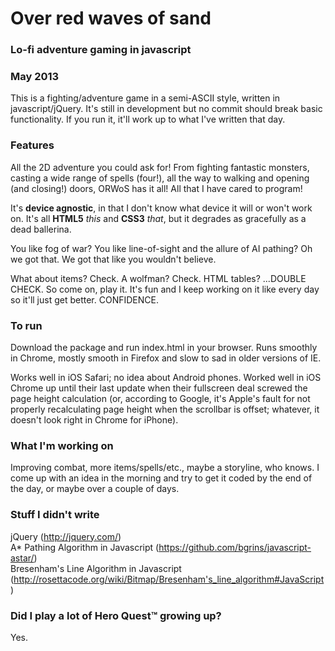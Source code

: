 <h1>Over red waves of sand</h1>

<h3>Lo-fi adventure gaming in javascript</h3>

<h3>May 2013</h3>
<p>This is a fighting/adventure game in a semi-ASCII style, written in javascript/jQuery. It's
still in development but no commit should break basic functionality. If you run it, it'll work
up to what I've written that day.</p>

<h3>Features</h3>
<p>All the 2D adventure you could ask for! From fighting fantastic monsters, casting a wide range
of spells (four!), all the way to walking and opening (and closing!) doors, ORWoS has it all! All
that I have cared to program!</p>

<p>It's <b>device agnostic</b>, in that I don't know what device it will or won't work on. It's all
<b>HTML5</b> <i>this</i> and <b>CSS3</b> <i>that</i>, but it degrades as gracefully as a dead ballerina.</p>

<p>You like fog of war? You like line-of-sight and the allure of AI pathing? Oh we got that. We
got that like you wouldn't believe.</p>

<p>What about items? Check. A wolfman? Check. HTML tables? ...DOUBLE CHECK. So come on, play it. It's
fun and I keep working on it like every day so it'll just get better. CONFIDENCE.</p>

<h3>To run</h3>
<p>Download the package and run index.html in your browser. Runs smoothly in Chrome, mostly smooth
in Firefox and slow to sad in older versions of IE.</p>

<p>Works well in iOS Safari; no idea about Android phones. Worked well in iOS Chrome up until their
last update when their fullscreen deal screwed the page height calculation (or, according to Google,
it's Apple's fault for not properly recalculating page height when the scrollbar is offset; whatever,
it doesn't look right in Chrome for iPhone).

<h3>What I'm working on</h3>

<p>Improving combat, more items/spells/etc., maybe a storyline, who knows. I come up with an idea
in the morning and try to get it coded by the end of the day, or maybe over a couple of days.</p>

<h3>Stuff I didn't write</h3>

<p>jQuery (<a href="http://jquery.com/">http://jquery.com/</a>)<br>
A* Pathing Algorithm in Javascript (<a href="https://github.com/bgrins/javascript-astar/">https://github.com/bgrins/javascript-astar/</a>)<br>
Bresenham's Line Algorithm in Javascript (<a href="http://rosettacode.org/wiki/Bitmap/Bresenham's_line_algorithm#JavaScript">http://rosettacode.org/wiki/Bitmap/Bresenham's_line_algorithm#JavaScript</a>)</p>

<h3>Did I play a lot of Hero Quest™ growing up?</h3>

<p>Yes.</p>
